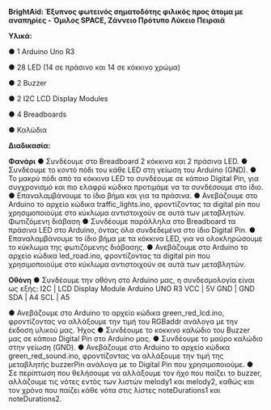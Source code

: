 **BrightAid: Έξυπνος φωτεινός σηματοδότης φιλικός προς άτομα με αναπηρίες - Όμιλος SPACE, Ζάννειο Πρότυπο Λύκειο Πειραιά**


**Υλικά:**

●	1 Arduino Uno R3

●	28 LED (14 σε πράσινο και 14 σε κόκκινο χρώμα)

●	2 Buzzer

●	2 I2C LCD Display Modules

●	4 Breadboards

●	Καλώδια


**Διαδικασία:**

**Φανάρι**
●	Συνδέουμε στο Breadboard 2 κόκκινα και 2 πράσινα LED.
●	Συνδέουμε το κοντό πόδι του κάθε LED στη γείωση του Arduino (GND).
●	Το μακρύ πόδι από τα κόκκινα LED το συνδέουμε σε κάποιο Digital Pin, για συγχρονισμό και πιο ελαφρύ κώδικα προτιμάμε να τα συνδέσουμε στο ίδιο. 
●	Επαναλαμβάνουμε το ίδιο βήμα και για τα πράσινα.
●	Ανεβάζουμε στο Arduino το αρχείο κώδικα traffic_lights.ino, φροντίζοντας τα digital pin που χρησιμοποιούμε στο κύκλωμα αντιστοιχούν σε αυτά των μεταβλητών.
Φωτιζόμενη διάβαση
●	Συνδέουμε παράλληλα στο Breadboard τα πράσινα LED στο Arduino, όντας όλα συνδεδεμένα στο ίδιο Digital Pin. 
●	Επαναλαμβάνουμε το ίδιο βήμα με τα κόκκινα LED, για να ολοκληρώσουμε το κύκλωμα της φωτιζόμενης διάβασης.
●	Ανεβάζουμε στο Arduino το αρχείο κώδικα led_road.ino, φροντίζοντας τα digital pin που χρησιμοποιούμε στο κύκλωμα αντιστοιχούν σε αυτά των μεταβλητών.

**Οθόνη**
●	Συνδέουμε την οθόνη στο Arduino μας, η συνδεσμολογία είναι ως εξής: 
  I2C  | LCD   Display Module	Arduino UNO R3
  VCC	 | 5V
  GND	 | GND
  SDA	 | A4
  SCL	 | A5

●	Ανεβάζουμε στο Arduino το αρχείο κώδικα green_red_lcd.ino, φροντίζοντας να αλλάξουμε την τιμή του RGBaddr ανάλογα με την έκδοση υλικού μας.
Ήχος
●	Συνδέουμε το κοκκινο καλώδιο του Buzzer μας σε κάποιο Digital Pin στο Arduino μας.
●	Συνδέουμε το μαύρο καλώδιο στην γείωση (GND).
●	Ανεβάζουμε στο Arduino το αρχείο κώδικα green_red_sound.ino, φροντίζοντας να αλλάξουμε την τιμή της μεταβλητής buzzerPin ανάλογα με το Digital Pin που χρησιμοποιούμε.
●	Σε περίπτωση που θελήσουμε να αλλάξουμε τον ήχο που παίζει το buzzer, αλλάζουμε τις νότες εντός των λιστών melody1 και melody2, καθώς και τον χρόνο που παίζει κάθε νότα στις λίστες noteDurations1 και noteDurations2.
	
